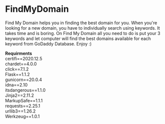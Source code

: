 # FindMyDomain
Find My Domain helps you in finding the best domain for you. When you're looking for a new domain, you have to individually search using keywords. It takes time and is boring. On Find My Domain all you need to do is put your 3 keywords and let computer will find the best domains available for each keyword from GoDaddy Database. Enjoy :)


**Requirments**   
certifi==2020.12.5  
chardet==4.0.0  
click==7.1.2  
Flask==1.1.2  
gunicorn==20.0.4  
idna==2.10  
itsdangerous==1.1.0  
Jinja2==2.11.2  
MarkupSafe==1.1.1  
requests==2.25.1  
urllib3==1.26.2  
Werkzeug==1.0.1  

